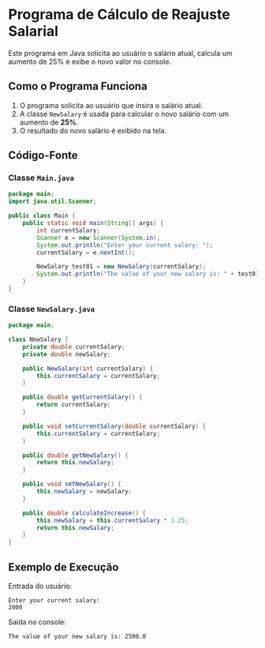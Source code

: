 # Programa de Cálculo de Reajuste Salarial

Este programa em Java solicita ao usuário o salário atual, calcula um aumento de 25% e exibe o novo valor no console.

## Como o Programa Funciona

1. O programa solicita ao usuário que insira o salário atual.
2. A classe `NewSalary` é usada para calcular o novo salário com um aumento de **25%**.
3. O resultado do novo salário é exibido na tela.

## Código-Fonte

### Classe `Main.java`

```java
package main;
import java.util.Scanner;

public class Main {
    public static void main(String[] args) {
        int currentSalary;
        Scanner e = new Scanner(System.in);
        System.out.println("Enter your current salary: ");
        currentSalary = e.nextInt();

        NewSalary test01 = new NewSalary(currentSalary);
        System.out.println("The value of your new salary is: " + test01.calculateIncrease());
    }
}
```

### Classe `NewSalary.java`

```java
package main;

class NewSalary {
    private double currentSalary;
    private double newSalary;

    public NewSalary(int currentSalary) {
        this.currentSalary = currentSalary;
    }

    public double getCurrentSalary() {
        return currentSalary;
    }

    public void setCurrentSalary(double currentSalary) {
        this.currentSalary = currentSalary;
    }

    public double getNewSalary() {
        return this.newSalary;
    }

    public void setNewSalary() {
        this.newSalary = newSalary;
    }

    public double calculateIncrease() {
        this.newSalary = this.currentSalary * 1.25;
        return this.newSalary;
    }
}
```

## Exemplo de Execução

Entrada do usuário:

```
Enter your current salary:
2000
```

Saída no console:

```
The value of your new salary is: 2500.0
```
